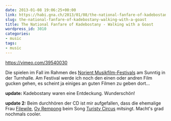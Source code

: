 ```yaml
---
date: 2013-01-08 19:06:25+00:00
link: https://habi.gna.ch/2013/01/08/the-national-fanfare-of-kadebostany-walking-with-a-goast/
slug: the-national-fanfare-of-kadebostany-walking-with-a-goast
title: The National Fanfare of Kadebostany - Walking with a Goast
wordpress_id: 3010
categories:
- music
tags:
- music
---
```


https://vimeo.com/39540030

Die spielen im Fall im Rahmen des [Norient Musikfilm-Festivals](http://norient.com) am Sunntig in der Turnhalle.
Am Festival werde ich noch den einen oder andren Film gucken gehen, es scheint ja einiges an guten Filmen zu geben dort…

**update:** Kadebostany waren eine Entdeckung. Wunderschön!

**update 2:** Beim durchhören der CD ist mir aufgefallen, dass die ehemalige Frau [Filewile](http://www.filewile.com), [Oy Rempong](http://www.myspace.com/oyrempong) beim Song [Turisty Circus](http://www.last.fm/music/The+National+Fanfare+of+Kadebostany/_/Turisty+Circus+feat.+Oy) mitsingt. Macht's grad nochmals cooler.
